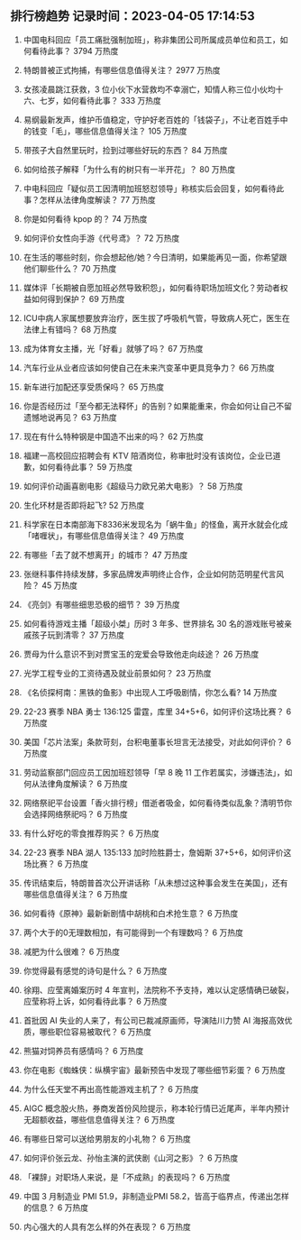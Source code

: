 
## 排行榜趋势 记录时间：2023-04-05 17:14:53
  
  1. 中国电科回应「员工痛批强制加班」，称非集团公司所属成员单位和员工，如何看待此事？ 3794 万热度
    
  2. 特朗普被正式拘捕，有哪些信息值得关注？ 2977 万热度
    
  3. 女孩凌晨跳江获救，3 位小伙下水营救均不幸溺亡，知情人称三位小伙均十六、七岁，如何看待此事？ 333 万热度
    
  4. 易纲最新发声，维护币值稳定，守护好老百姓的「钱袋子」，不让老百姓手中的钱变「毛」，哪些信息值得关注？ 105 万热度
    
  5. 带孩子大自然里玩时，捡到过哪些好玩的东西？ 84 万热度
    
  6. 如何给孩子解释「为什么有的树只有一半开花」？ 80 万热度
    
  7. 中电科回应「疑似员工因清明加班怒怼领导」称核实后会回复，如何看待此事？怎样从法律角度解读？ 77 万热度
    
  8. 你是如何看待 kpop 的？ 74 万热度
    
  9. 如何评价女性向手游《代号鸢》？ 72 万热度
    
  10. 在生活的哪些时刻，你会想起他/她？今日清明，如果能再见一面，你希望跟他们聊些什么？ 70 万热度
    
  11. 媒体评「长期被自愿加班必然导致积怨」，如何看待职场加班文化？劳动者权益如何得到保护？ 69 万热度
    
  12. ICU中病人家属想要放弃治疗，医生拔了呼吸机气管，导致病人死亡，医生在法律上有错吗？ 68 万热度
    
  13. 成为体育女主播，光「好看」就够了吗？ 67 万热度
    
  14. 汽车行业从业者应该如何使自己在未来汽变革中更具竞争力？ 66 万热度
    
  15. 新车进行加配还享受质保吗？ 65 万热度
    
  16. 你是否经历过「至今都无法释怀」的告别？如果能重来，你会如何让自己不留遗憾地说再见？ 63 万热度
    
  17. 现在有什么特种钢是中国造不出来的吗？ 62 万热度
    
  18. 福建一高校回应招聘会有 KTV 陪酒岗位，称审批时没有该岗位，企业已道歉，如何看待此事？ 59 万热度
    
  19. 如何评价动画喜剧电影《超级马力欧兄弟大电影》？ 58 万热度
    
  20. 生化环材是否即将起飞? 52 万热度
    
  21. 科学家在日本南部海下8336米发现名为「蜗牛鱼」的怪鱼，离开水就会化成「啫喱状」，有哪些信息值得关注？ 49 万热度
    
  22. 有哪些「去了就不想离开」的城市？ 47 万热度
    
  23. 张继科事件持续发酵，多家品牌发声明终止合作，企业如何防范明星代言风险？ 45 万热度
    
  24. 《亮剑》有哪些细思恐极的细节？ 39 万热度
    
  25. 如何看待游戏主播「超级小桀」历时 3 年多、世界排名 30 名的游戏账号被亲戚孩子玩到清零？ 37 万热度
    
  26. 贾母为什么意识不到对贾宝玉的宠爱会导致他走向歧途？ 26 万热度
    
  27. 光学工程专业的工资待遇及就业前景如何？ 23 万热度
    
  28. 《名侦探柯南：黑铁的鱼影》中出现人工呼吸剧情，你怎么看? 14 万热度
    
  29. 22-23 赛季 NBA 勇士 136:125 雷霆，库里 34+5+6，如何评价这场比赛？ 6 万热度
    
  30. 美国「芯片法案」条款苛刻，台积电董事长坦言无法接受，对此如何评价？ 6 万热度
    
  31. 劳动监察部门回应员工因加班怼领导「早 8 晚 11 工作若属实，涉嫌违法」，如何从法律角度解读？ 6 万热度
    
  32. 网络祭祀平台设置「香火排行榜」借逝者吸金，如何看待类似乱象？清明节你会选择网络祭祀吗？ 6 万热度
    
  33. 有什么好吃的零食推荐购买？ 6 万热度
    
  34. 22-23 赛季 NBA 湖人 135:133 加时险胜爵士，詹姆斯 37+5+6，如何评价这场比赛？ 6 万热度
    
  35. 传讯结束后，特朗普首次公开讲话称「从未想过这种事会发生在美国」，还有哪些信息值得关注？ 6 万热度
    
  36. 如何看待《原神》最新新剧情中胡桃和白术抢生意？ 6 万热度
    
  37. 两个大于的0无理数相加，有可能得到一个有理数吗？ 6 万热度
    
  38. 减肥为什么很难？ 6 万热度
    
  39. 你觉得最有感觉的诗句是什么？ 6 万热度
    
  40. 徐翔、应莹离婚案历时 4 年宣判，法院称不予支持，难以认定感情确已破裂，应莹称将上诉，如何看待此事？ 6 万热度
    
  41. 首批因 AI 失业的人来了，有公司已裁减原画师，导演陆川力赞 AI 海报高效优质，哪些职位容易被取代？ 6 万热度
    
  42. 熊猫对饲养员有感情吗？ 6 万热度
    
  43. 你在电影《蜘蛛侠：纵横宇宙》最新预告中发现了哪些细节彩蛋？ 6 万热度
    
  44. 为什么任天堂不再出高性能游戏主机了？ 6 万热度
    
  45. AIGC 概念股火热，券商发首份风险提示，称本轮行情已近尾声，半年内预计无超额收益，哪些信息值得关注？ 6 万热度
    
  46. 有哪些日常可以送给男朋友的小礼物？ 6 万热度
    
  47. 如何评价张云龙、孙怡主演的武侠剧《山河之影》？ 6 万热度
    
  48. 「裸辞」对职场人来说，是「不成熟」的表现吗？ 6 万热度
    
  49. 中国 3 月制造业 PMI 51.9，非制造业PMI 58.2，皆高于临界点，传递出怎样的信息？ 6 万热度
    
  50. 内心强大的人具有怎么样的外在表现？ 6 万热度
    